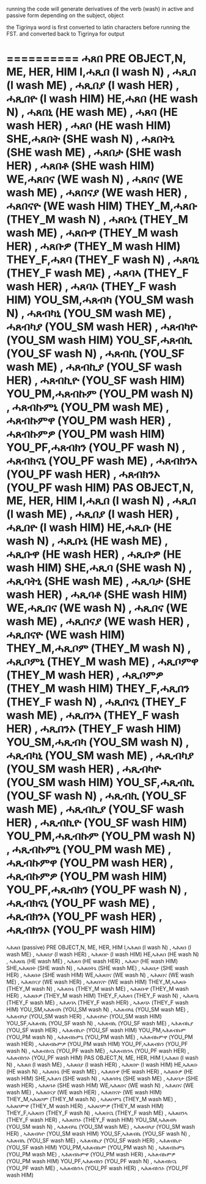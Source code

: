 running the code will generate derivatives of the verb (wash) in active and passive form depending on the subject, object

the Tigrinya word is first converted to latin characters before running the FST. and converted back to Tigrinya for output

==========
ሓጸበ
PRE
OBJECT,N,	ME,	HER,	HIM
I,ሓጺበ (I wash N) ,	ሓጺበ (I wash ME) ,	ሓጺበያ (I wash HER) ,	ሓጺበዮ (I wash HIM) 
HE,ሓጸበ (HE wash N) ,	ሓጸበኒ (HE wash ME) ,	ሓጸባ (HE wash HER) ,	ሓጸቦ (HE wash HIM) 
SHE,ሓጸበት (SHE wash N) ,	ሓጸበትኒ (SHE wash ME) ,	ሓጸበታ (SHE wash HER) ,	ሓጸበቶ (SHE wash HIM) 
WE,ሓጸበና (WE wash N) ,	ሓጸበና (WE wash ME) ,	ሓጸበናያ (WE wash HER) ,	ሓጸበናዮ (WE wash HIM) 
THEY_M,ሓጸቡ (THEY_M wash N) ,	ሓጸቡኒ (THEY_M wash ME) ,	ሓጸቡዋ (THEY_M wash HER) ,	ሓጸቡዎ (THEY_M wash HIM) 
THEY_F,ሓጸባ (THEY_F wash N) ,	ሓጸባኒ (THEY_F wash ME) ,	ሓጸባኣ (THEY_F wash HER) ,	ሓጸባኦ (THEY_F wash HIM) 
YOU_SM,ሓጸብካ (YOU_SM wash N) ,	ሓጸብካኒ (YOU_SM wash ME) ,	ሓጸብካያ (YOU_SM wash HER) ,	ሓጸብካዮ (YOU_SM wash HIM) 
YOU_SF,ሓጸብኪ (YOU_SF wash N) ,	ሓጸብኪ (YOU_SF wash ME) ,	ሓጸብኪያ (YOU_SF wash HER) ,	ሓጸብኪዮ (YOU_SF wash HIM) 
YOU_PM,ሓጸብኩም (YOU_PM wash N) ,	ሓጸብኩምኒ (YOU_PM wash ME) ,	ሓጸብኩምዋ (YOU_PM wash HER) ,	ሓጸብኩምዎ (YOU_PM wash HIM) 
YOU_PF,ሓጸብክን (YOU_PF wash N) ,	ሓጸብክናኒ (YOU_PF wash ME) ,	ሓጸብክንኣ (YOU_PF wash HER) ,	ሓጸብክንኦ (YOU_PF wash HIM) 
PAS
OBJECT,N,	ME,	HER,	HIM
I,ሓጺበ (I wash N) ,	ሓጺበ (I wash ME) ,	ሓጺበያ (I wash HER) ,	ሓጺበዮ (I wash HIM) 
HE,ሓጺቡ (HE wash N) ,	ሓጺቡኒ (HE wash ME) ,	ሓጺቡዋ (HE wash HER) ,	ሓጺቡዎ (HE wash HIM) 
SHE,ሓጺባ (SHE wash N) ,	ሓጺባትኒ (SHE wash ME) ,	ሓጺባታ (SHE wash HER) ,	ሓጺባቶ (SHE wash HIM) 
WE,ሓጺበና (WE wash N) ,	ሓጺበና (WE wash ME) ,	ሓጺበናያ (WE wash HER) ,	ሓጺበናዮ (WE wash HIM) 
THEY_M,ሓጺቦም (THEY_M wash N) ,	ሓጺቦምኒ (THEY_M wash ME) ,	ሓጺቦምዋ (THEY_M wash HER) ,	ሓጺቦምዎ (THEY_M wash HIM) 
THEY_F,ሓጺበን (THEY_F wash N) ,	ሓጺበናኒ (THEY_F wash ME) ,	ሓጺበንኣ (THEY_F wash HER) ,	ሓጺበንኦ (THEY_F wash HIM) 
YOU_SM,ሓጺብካ (YOU_SM wash N) ,	ሓጺብካኒ (YOU_SM wash ME) ,	ሓጺብካያ (YOU_SM wash HER) ,	ሓጺብካዮ (YOU_SM wash HIM) 
YOU_SF,ሓጺብኪ (YOU_SF wash N) ,	ሓጺብኪ (YOU_SF wash ME) ,	ሓጺብኪያ (YOU_SF wash HER) ,	ሓጺብኪዮ (YOU_SF wash HIM) 
YOU_PM,ሓጺብኩም (YOU_PM wash N) ,	ሓጺብኩምኒ (YOU_PM wash ME) ,	ሓጺብኩምዋ (YOU_PM wash HER) ,	ሓጺብኩምዎ (YOU_PM wash HIM) 
YOU_PF,ሓጺብክን (YOU_PF wash N) ,	ሓጺብክናኒ (YOU_PF wash ME) ,	ሓጺብክንኣ (YOU_PF wash HER) ,	ሓጺብክንኦ (YOU_PF wash HIM) 
==========
ኣሕጸበ  (passive)
PRE
OBJECT,N,	ME,	HER,	HIM
I,ኣሕጸበ (I wash N) ,	ኣሕጸበ (I wash ME) ,	ኣሕጸበያ (I wash HER) ,	ኣሕጸበዮ (I wash HIM) 
HE,ኣሕጸበ (HE wash N) ,	ኣሕጸበኒ (HE wash ME) ,	ኣሕጸባ (HE wash HER) ,	ኣሕጸቦ (HE wash HIM) 
SHE,ኣሕጸበት (SHE wash N) ,	ኣሕጸበትኒ (SHE wash ME) ,	ኣሕጸበታ (SHE wash HER) ,	ኣሕጸበቶ (SHE wash HIM) 
WE,ኣሕጸበና (WE wash N) ,	ኣሕጸበና (WE wash ME) ,	ኣሕጸበናያ (WE wash HER) ,	ኣሕጸበናዮ (WE wash HIM) 
THEY_M,ኣሕጸቡ (THEY_M wash N) ,	ኣሕጸቡኒ (THEY_M wash ME) ,	ኣሕጸቡዋ (THEY_M wash HER) ,	ኣሕጸቡዎ (THEY_M wash HIM) 
THEY_F,ኣሕጸባ (THEY_F wash N) ,	ኣሕጸባኒ (THEY_F wash ME) ,	ኣሕጸባኣ (THEY_F wash HER) ,	ኣሕጸባኦ (THEY_F wash HIM) 
YOU_SM,ኣሕጸብካ (YOU_SM wash N) ,	ኣሕጸብካኒ (YOU_SM wash ME) ,	ኣሕጸብካያ (YOU_SM wash HER) ,	ኣሕጸብካዮ (YOU_SM wash HIM) 
YOU_SF,ኣሕጸብኪ (YOU_SF wash N) ,	ኣሕጸብኪ (YOU_SF wash ME) ,	ኣሕጸብኪያ (YOU_SF wash HER) ,	ኣሕጸብኪዮ (YOU_SF wash HIM) 
YOU_PM,ኣሕጸብኩም (YOU_PM wash N) ,	ኣሕጸብኩምኒ (YOU_PM wash ME) ,	ኣሕጸብኩምዋ (YOU_PM wash HER) ,	ኣሕጸብኩምዎ (YOU_PM wash HIM) 
YOU_PF,ኣሕጸብክን (YOU_PF wash N) ,	ኣሕጸብክናኒ (YOU_PF wash ME) ,	ኣሕጸብክንኣ (YOU_PF wash HER) ,	ኣሕጸብክንኦ (YOU_PF wash HIM) 
PAS
OBJECT,N,	ME,	HER,	HIM
I,ኣሕጸበ (I wash N) ,	ኣሕጸበ (I wash ME) ,	ኣሕጸበያ (I wash HER) ,	ኣሕጸበዮ (I wash HIM) 
HE,ኣሕጸቡ (HE wash N) ,	ኣሕጸቡኒ (HE wash ME) ,	ኣሕጸቡዋ (HE wash HER) ,	ኣሕጸቡዎ (HE wash HIM) 
SHE,ኣሕጸባ (SHE wash N) ,	ኣሕጸባትኒ (SHE wash ME) ,	ኣሕጸባታ (SHE wash HER) ,	ኣሕጸባቶ (SHE wash HIM) 
WE,ኣሕጸበና (WE wash N) ,	ኣሕጸበና (WE wash ME) ,	ኣሕጸበናያ (WE wash HER) ,	ኣሕጸበናዮ (WE wash HIM) 
THEY_M,ኣሕጸቦም (THEY_M wash N) ,	ኣሕጸቦምኒ (THEY_M wash ME) ,	ኣሕጸቦምዋ (THEY_M wash HER) ,	ኣሕጸቦምዎ (THEY_M wash HIM) 
THEY_F,ኣሕጸበን (THEY_F wash N) ,	ኣሕጸበናኒ (THEY_F wash ME) ,	ኣሕጸበንኣ (THEY_F wash HER) ,	ኣሕጸበንኦ (THEY_F wash HIM) 
YOU_SM,ኣሕጸብካ (YOU_SM wash N) ,	ኣሕጸብካኒ (YOU_SM wash ME) ,	ኣሕጸብካያ (YOU_SM wash HER) ,	ኣሕጸብካዮ (YOU_SM wash HIM) 
YOU_SF,ኣሕጸብኪ (YOU_SF wash N) ,	ኣሕጸብኪ (YOU_SF wash ME) ,	ኣሕጸብኪያ (YOU_SF wash HER) ,	ኣሕጸብኪዮ (YOU_SF wash HIM) 
YOU_PM,ኣሕጸብኩም (YOU_PM wash N) ,	ኣሕጸብኩምኒ (YOU_PM wash ME) ,	ኣሕጸብኩምዋ (YOU_PM wash HER) ,	ኣሕጸብኩምዎ (YOU_PM wash HIM) 
YOU_PF,ኣሕጸብክን (YOU_PF wash N) ,	ኣሕጸብክናኒ (YOU_PF wash ME) ,	ኣሕጸብክንኣ (YOU_PF wash HER) ,	ኣሕጸብክንኦ (YOU_PF wash HIM) 

